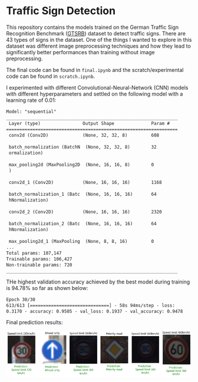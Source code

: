 # Traffic Sign Detection

This repository contains the models trained on the German Traffic Sign Recognition Benchmark ([GTSRB](https://www.kaggle.com/datasets/meowmeowmeowmeowmeow/gtsrb-german-traffic-sign)) dataset to detect traffic signs. There are 43 types of signs in the dataset. One of the things I wanted to explore in this dataset was different image preprocessing techniques and how they lead to significantly better performances than training without image preprocessing.

The final code can be found in `final.ipynb` and the scratch/experimental code can be found in `scratch.ipynb`.

I experimented with different Convolutional-Neural-Network (CNN) models with different hyperparameters and settled on the following model with a learning rate of 0.01:

```
Model: "sequential"
_________________________________________________________________
 Layer (type)                Output Shape              Param #   
=================================================================
 conv2d (Conv2D)             (None, 32, 32, 8)         608       
                                                                 
 batch_normalization (BatchN  (None, 32, 32, 8)        32        
 ormalization)                                                   
                                                                 
 max_pooling2d (MaxPooling2D  (None, 16, 16, 8)        0         
 )                                                               
                                                                 
 conv2d_1 (Conv2D)           (None, 16, 16, 16)        1168      
                                                                 
 batch_normalization_1 (Batc  (None, 16, 16, 16)       64        
 hNormalization)                                                 
                                                                 
 conv2d_2 (Conv2D)           (None, 16, 16, 16)        2320      
                                                                 
 batch_normalization_2 (Batc  (None, 16, 16, 16)       64        
 hNormalization)                                                 
                                                                 
 max_pooling2d_1 (MaxPooling  (None, 8, 8, 16)         0         
...
Total params: 107,147
Trainable params: 106,427
Non-trainable params: 720
_________________________________________________________________
```

THe highest validation accuracy achieved by the best model during training is 94.78% so far as shown below:

```
Epoch 30/30
613/613 [==============================] - 58s 94ms/step - loss: 0.3170 - accuracy: 0.9505 - val_loss: 0.1937 - val_accuracy: 0.9478
```

Final prediction results:

![Predictions](./predictions.png)
